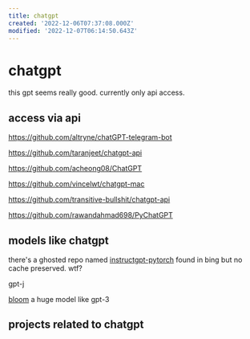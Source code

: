 ```yaml
---
title: chatgpt
created: '2022-12-06T07:37:08.000Z'
modified: '2022-12-07T06:14:50.643Z'
---
```


# chatgpt

this gpt seems really good. currently only api access.

## access via api

https://github.com/altryne/chatGPT-telegram-bot

https://github.com/taranjeet/chatgpt-api

https://github.com/acheong08/ChatGPT

https://github.com/vincelwt/chatgpt-mac

https://github.com/transitive-bullshit/chatgpt-api

https://github.com/rawandahmad698/PyChatGPT

## models like chatgpt

there's a ghosted repo named [instructgpt-pytorch](https://github.com/mariusmcl/instructgpt-pytorch) found in bing but no cache preserved. wtf?

gpt-j

[bloom](https://huggingface.co/docs/transformers/model_doc/bloom) a huge model like gpt-3

## projects related to chatgpt
